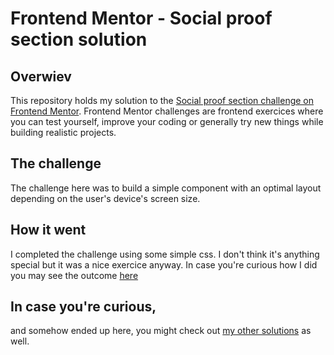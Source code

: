 # Frontend Mentor - Social proof section solution

## Overwiev

This repository holds my solution to the [Social proof section challenge on Frontend Mentor](https://www.frontendmentor.io/challenges/social-proof-section-6e0qTv_bA). Frontend Mentor challenges are frontend exercices where you can test yourself, improve your coding or generally try new things while building realistic projects.

## The challenge

The challenge here was to build a simple component with an optimal layout depending on the user's device's screen size.

## How it went

I completed the challenge using some simple css. I don't think it's anything special but it was a nice exercice anyway. In case you're curious how I did you may see the outcome [here](https://frontendmentor-social-proof-section-nuerqe2cr-adammintaj.vercel.app/)

## In case you're curious,

and somehow ended up here, you might check out [my other solutions](https://www.frontendmentor.io/profile/AdamMintaj/) as well.
